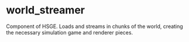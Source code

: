 # world_streamer
Component of HSGE. Loads and streams in chunks of the world, creating the necessary simulation game and renderer pieces.
